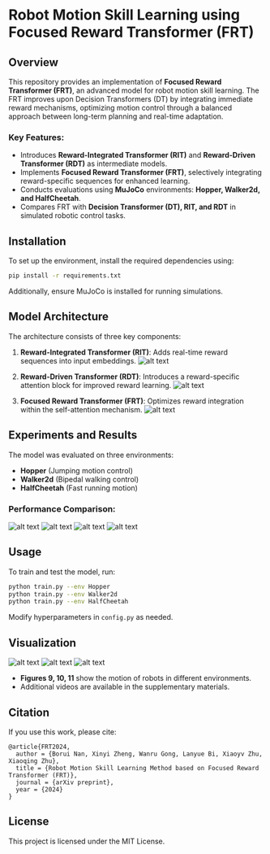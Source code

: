 # Robot Motion Skill Learning using Focused Reward Transformer (FRT)

## Overview
This repository provides an implementation of **Focused Reward Transformer (FRT)**, an advanced model for robot motion skill learning. The FRT improves upon Decision Transformers (DT) by integrating immediate reward mechanisms, optimizing motion control through a balanced approach between long-term planning and real-time adaptation.

### Key Features:
- Introduces **Reward-Integrated Transformer (RIT)** and **Reward-Driven Transformer (RDT)** as intermediate models.
- Implements **Focused Reward Transformer (FRT)**, selectively integrating reward-specific sequences for enhanced learning.
- Conducts evaluations using **MuJoCo** environments: **Hopper, Walker2d, and HalfCheetah**.
- Compares FRT with **Decision Transformer (DT), RIT, and RDT** in simulated robotic control tasks.

## Installation
To set up the environment, install the required dependencies using:
```bash
pip install -r requirements.txt
```
Additionally, ensure MuJoCo is installed for running simulations.

## Model Architecture
The architecture consists of three key components:
1. **Reward-Integrated Transformer (RIT)**: Adds real-time reward sequences into input embeddings.
![alt text](figures/Slide81.PNG)

2. **Reward-Driven Transformer (RDT)**: Introduces a reward-specific attention block for improved reward learning.
![alt text](figures/Slide82.png)

3. **Focused Reward Transformer (FRT)**: Optimizes reward integration within the self-attention mechanism.
![alt text](figures/Slide83.PNG)

## Experiments and Results
The model was evaluated on three environments:
- **Hopper** (Jumping motion control)
- **Walker2d** (Bipedal walking control)
- **HalfCheetah** (Fast running motion)

### Performance Comparison:
![alt text](figures/figure4.png)
![alt text](figures/figure5.png)
![alt text](figures/figure6.png)
![alt text](figures/figure7.png)

## Usage
To train and test the model, run:
```bash
python train.py --env Hopper
python train.py --env Walker2d
python train.py --env HalfCheetah
```
Modify hyperparameters in `config.py` as needed.

## Visualization
![alt text](figures/figure9.png)
![alt text](figures/figure10.png)
![alt text](figures/figure11.png)

- **Figures 9, 10, 11** show the motion of robots in different environments.
- Additional videos are available in the supplementary materials.

## Citation
If you use this work, please cite:
```
@article{FRT2024,
  author = {Borui Nan, Xinyi Zheng, Wanru Gong, Lanyue Bi, Xiaoyv Zhu, Xiaoqing Zhu},
  title = {Robot Motion Skill Learning Method based on Focused Reward Transformer (FRT)},
  journal = {arXiv preprint},
  year = {2024}
}
```

## License
This project is licensed under the MIT License.

